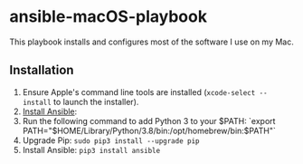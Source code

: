 # ansible-macOS-playbook

This playbook installs and configures most of the software I use on my Mac.

## Installation

1. Ensure Apple's command line tools are installed (`xcode-select --install` to launch the installer).
2. [Install Ansible](https://docs.ansible.com/ansible/latest/installation_guide/index.html):
  1. Run the following command to add Python 3 to your $PATH: `export PATH="$HOME/Library/Python/3.8/bin:/opt/homebrew/bin:$PATH"`
  2. Upgrade Pip: `sudo pip3 install --upgrade pip`
  3. Install Ansible: `pip3 install ansible`

